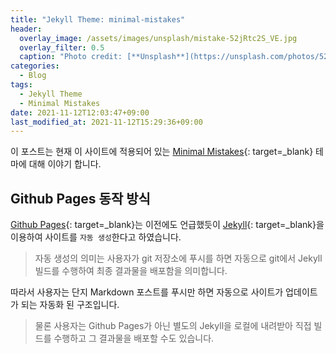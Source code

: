 ```yaml
---
title: "Jekyll Theme: minimal-mistakes"
header:
  overlay_image: /assets/images/unsplash/mistake-52jRtc2S_VE.jpg
  overlay_filter: 0.5
  caption: "Photo credit: [**Unsplash**](https://unsplash.com/photos/52jRtc2S_VE)"
categories:
  - Blog
tags:
  - Jekyll Theme
  - Minimal Mistakes
date: 2021-11-12T12:03:47+09:00
last_modified_at: 2021-11-12T15:29:36+09:00
---
```


이 포스트는 현재 이 사이트에 적용되어 있는 [Minimal Mistakes](https://mmistakes.github.io/minimal-mistakes/){: target=_blank} 테마에 대해 이야기 합니다.

## Github Pages 동작 방식
[Github Pages](https://pages.github.com/){: target=_blank}는 이전에도 언급했듯이 [Jekyll](https://jekyllrb-ko.github.io/){: target=_blank}을 이용하여 사이트를 `자동 생성`한다고 하였습니다. 

> 자동 생성의 의미는 사용자가 git 저장소에 푸시를 하면 자동으로 git에서 Jekyll 빌드를 수행하여 최종 결과물을 배포함을 의미합니다.

따라서 사용자는 단지 Markdown 포스트를 푸시만 하면 자동으로 사이트가 업데이트가 되는 자동화 된 구조입니다.

> 물론 사용자는 Github Pages가 아닌 별도의 Jekyll을 로컬에 내려받아 직접 빌드를 수행하고 그 결과물을 배포할 수도 있습니다.
